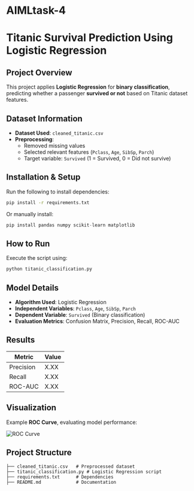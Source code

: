 # AIMLtask-4


# **Titanic Survival Prediction Using Logistic Regression**  

## **Project Overview**  
This project applies **Logistic Regression** for **binary classification**, predicting whether a passenger **survived or not** based on Titanic dataset features.  

## **Dataset Information**  
- **Dataset Used**: `cleaned_titanic.csv`  
- **Preprocessing**:  
  - Removed missing values  
  - Selected relevant features (`Pclass`, `Age`, `SibSp`, `Parch`)  
  - Target variable: `Survived` (1 = Survived, 0 = Did not survive)  

## **Installation & Setup**  
Run the following to install dependencies:  
```bash
pip install -r requirements.txt
```  
Or manually install:  
```python
pip install pandas numpy scikit-learn matplotlib
```

## **How to Run**  
Execute the script using:  
```python
python titanic_classification.py
```

## **Model Details**  
- **Algorithm Used**: Logistic Regression  
- **Independent Variables**: `Pclass`, `Age`, `SibSp`, `Parch`  
- **Dependent Variable**: `Survived` (Binary classification)  
- **Evaluation Metrics**: Confusion Matrix, Precision, Recall, ROC-AUC  

## **Results**  
| Metric  | Value |
|---------|-------|
| Precision | X.XX  |
| Recall    | X.XX  |
| ROC-AUC   | X.XX  |

## **Visualization**  
Example **ROC Curve**, evaluating model performance:

![ROC Curve](path/to/your/roc_curve.png)

## **Project Structure**  
```
├── cleaned_titanic.csv   # Preprocessed dataset
├── titanic_classification.py # Logistic Regression script
├── requirements.txt      # Dependencies
├── README.md             # Documentation
```
